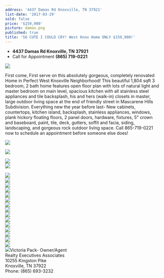 ```yaml
---
address: '4437 Damas Rd Knoxville, TN 37921'
list-date: '2017-03-29'
sold: false
price: '$159,900'
picture: damas.png
published: true
title: 'SO CUTE I COULD CRY! West Knox Home ONLY $159,900!'
---
```



* **4437 Damas Rd Knoxville, TN 37921**
* Call for Appointment **(865) 719-0221**

![](/uploads/versions/26---x----3600-2403x---.jpg)

First come, First serve on this absolutely gorgeous, completely renovated Home in Perfect West Knoxville Neighborhood! This beautiful 1,804 sqft 3 bedroom, 2 bath home features open floor plan with lots of natural light and master bedroom on main level, spacious kitchen with all stainless steel appliances and tile backsplash, his and hers (walk-in) closets in master, large outdoor living space at the end of friendly street in Mascarene Hills Subdivision. Everything new the year before last- New cabinets, countertops, kitchen island, backsplash, stainless appliances, windows, plank hickory floating floors, 2 panel doors, hardware, fixtures, 5" crown and baseboard, paint, tile, deck, gutters, soffit and facia, siding, landscaping, and gorgeous rock outdoor living space. Call 865-719-0221 now to schedule an appointment before someone else does!

![](/uploads/versions/1---x----3600-2403x---.jpg)

![](/uploads/versions/2---x----3600-2403x---.jpg)

![](/uploads/versions/3---x----3600-2403x---.jpg)
<br>![](/uploads/versions/4---x----3600-2403x---.jpg)

![](/uploads/versions/5---x----3600-2403x---.jpg)
<br>![](/uploads/versions/6---x----3600-2403x---.jpg)
<br>![](/uploads/versions/7---x----3600-2403x---.jpg)
<br>![](/uploads/versions/8---x----3600-2403x---.jpg)
<br>![](/uploads/versions/9---x----3600-2416x---.jpg)
<br>![](/uploads/versions/10---x----3600-2403x---.jpg)
<br>![](/uploads/versions/11---x----3600-2403x---.jpg)
<br>![](/uploads/versions/13-not-12---x----3600-2409x---.jpg)
<br>![](/uploads/versions/14---x----2403-3600x---.jpg)
<br>![](/uploads/versions/15---x----3600-2403x---.jpg)
<br>![](/uploads/versions/18---x----3600-2412x---.jpg)
<br>![](/uploads/versions/22---x----3600-2408x---.jpg)
<br>![](/uploads/versions/20---x----3600-2408x---.jpg)
<br>![](/uploads/versions/21---x----3600-2403x---.jpg)
<br>![](/uploads/versions/17---x----3600-2403x---.jpg)
<br>![](/uploads/versions/16---x----3600-2429x---.jpg)Victoria Pack- Owner/Agent
<br>Realty Executives Associates
<br>10255 Kingston Pike
<br>Knoxville, TN 37922
<br>Phone: (865) 693-3232